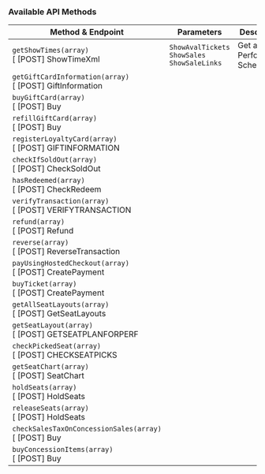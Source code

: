 ### Available API Methods

| Method & Endpoint | Parameters | Description |
|-------------------|------------|-------------|
`getShowTimes(array)`<br/>[ \[POST\] ShowTimeXml | `ShowAvalTickets` `ShowSales` `ShowSaleLinks` | Get all Performance Schedule | 
`getGiftCardInformation(array)`<br/>[ \[POST\] GiftInformation |  |  |
`buyGiftCard(array)`<br/>[ \[POST\] Buy |  |  |
`refillGiftCard(array)`<br/>[ \[POST\] Buy |  |  |
`registerLoyaltyCard(array)`<br/>[ \[POST\] GIFTINFORMATION |  |  |
`checkIfSoldOut(array)`<br/>[ \[POST\] CheckSoldOut |  |  |
`hasRedeemed(array)`<br/>[ \[POST\] CheckRedeem |  |  |
`verifyTransaction(array)`<br/>[ \[POST\] VERIFYTRANSACTION |  |  |
`refund(array)`<br/>[ \[POST\] Refund |  |  |
`reverse(array)`<br/>[ \[POST\] ReverseTransaction |  |  |
`payUsingHostedCheckout(array)`<br/>[ \[POST\] CreatePayment |  |  |
`buyTicket(array)`<br/>[ \[POST\] CreatePayment |  |  |
`getAllSeatLayouts(array)`<br/>[ \[POST\] GetSeatLayouts |  |  |
`getSeatLayout(array)`<br/>[ \[POST\] GETSEATPLANFORPERF |  |  |
`checkPickedSeat(array)`<br/>[ \[POST\] CHECKSEATPICKS |  |  |
`getSeatChart(array)`<br/>[ \[POST\] SeatChart |  |  |
`holdSeats(array)`<br/>[ \[POST\] HoldSeats |  |  |
`releaseSeats(array)`<br/>[ \[POST\] HoldSeats |  |  |
`checkSalesTaxOnConcessionSales(array)`<br/>[ \[POST\] Buy |  |  |
`buyConcessionItems(array)`<br/>[ \[POST\] Buy |  |  |
